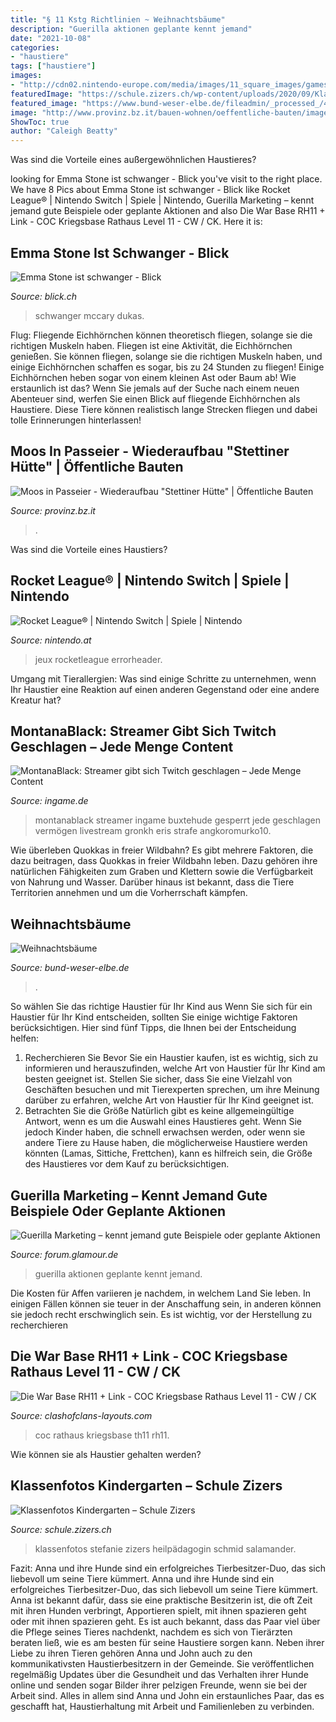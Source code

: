 ```yaml
---
title: "§ 11 Kstg Richtlinien ~ Weihnachtsbäume"
description: "Guerilla aktionen geplante kennt jemand"
date: "2021-10-08"
categories:
- "haustiere"
tags: ["haustiere"]
images:
- "http://cdn02.nintendo-europe.com/media/images/11_square_images/games_18/nintendo_switch_download_software/SQ_NSwitchDS_RocketLeague.jpg"
featuredImage: "https://schule.zizers.ch/wp-content/uploads/2020/09/Klasssenfoto.jpg"
featured_image: "https://www.bund-weser-elbe.de/fileadmin/_processed_/4/f/csm_OEko-Weihnachtsbaum__c__B.Quellmalz_3001a60039.jpg"
image: "http://www.provinz.bz.it/bauen-wohnen/oeffentliche-bauten/images/Stettinerhuette_foto3_gr.jpg"
ShowToc: true
author: "Caleigh Beatty"
---
```



Was sind die Vorteile eines außergewöhnlichen Haustieres?

	

		
looking for Emma Stone ist schwanger - Blick you've visit to the right place. We have 8 Pics about Emma Stone ist schwanger - Blick like Rocket League® | Nintendo Switch | Spiele | Nintendo, Guerilla Marketing – kennt jemand gute Beispiele oder geplante Aktionen and also Die War Base RH11 + Link - COC Kriegsbase Rathaus Level 11 - CW / CK. Here it is:
		
    
## Emma Stone Ist Schwanger - Blick

<img loading=lazy src="https://img.blick.ch/incoming/16277308-v0-duk10139173-010.jpg?imwidth=1000&amp;ratio=FREE&amp;x=0&amp;y=0&amp;width=2400&amp;height=3600" onerror="this.onerror=null;this.src='https://tse1.mm.bing.net/th?id=OIP.PEviGZIIUw3gl0UosxtZPQHaLH&amp;pid=15.1';" alt="Emma Stone ist schwanger - Blick">

_Source: blick.ch_

>schwanger mccary dukas. 

	

Flug: Fliegende Eichhörnchen können theoretisch fliegen, solange sie die richtigen Muskeln haben.
Fliegen ist eine Aktivität, die Eichhörnchen genießen. Sie können fliegen, solange sie die richtigen Muskeln haben, und einige Eichhörnchen schaffen es sogar, bis zu 24 Stunden zu fliegen! Einige Eichhörnchen heben sogar von einem kleinen Ast oder Baum ab! Wie erstaunlich ist das? Wenn Sie jemals auf der Suche nach einem neuen Abenteuer sind, werfen Sie einen Blick auf fliegende Eichhörnchen als Haustiere. Diese Tiere können realistisch lange Strecken fliegen und dabei tolle Erinnerungen hinterlassen!

    
## Moos In Passeier - Wiederaufbau &quot;Stettiner Hütte&quot; | Öffentliche Bauten

<img loading=lazy src="http://www.provinz.bz.it/bauen-wohnen/oeffentliche-bauten/images/Stettinerhuette_foto3_gr.jpg" onerror="this.onerror=null;this.src='https://tse1.mm.bing.net/th?id=OIP.zmlaBhbWsZP763A6khQnrwHaE8&amp;pid=15.1';" alt="Moos in Passeier - Wiederaufbau &quot;Stettiner Hütte&quot; | Öffentliche Bauten">

_Source: provinz.bz.it_

>. 

	

Was sind die Vorteile eines Haustiers?

    
## Rocket League® | Nintendo Switch | Spiele | Nintendo

<img loading=lazy src="http://cdn02.nintendo-europe.com/media/images/11_square_images/games_18/nintendo_switch_download_software/SQ_NSwitchDS_RocketLeague.jpg" onerror="this.onerror=null;this.src='https://tse3.mm.bing.net/th?id=OIP.UQgKmcG7WRIZhSTSkzSPhwHaHa&amp;pid=15.1';" alt="Rocket League® | Nintendo Switch | Spiele | Nintendo">

_Source: nintendo.at_

>jeux rocketleague errorheader. 

	

Umgang mit Tierallergien: Was sind einige Schritte zu unternehmen, wenn Ihr Haustier eine Reaktion auf einen anderen Gegenstand oder eine andere Kreatur hat?

    
## MontanaBlack: Streamer Gibt Sich Twitch Geschlagen – Jede Menge Content

<img loading=lazy src="https://www.ingame.de/bilder/2020/11/02/90087430/24040373-montanablack-twitch-streamer-marcel-eris-geld-money-strafe-buxtehude-deutschland-1Xef.jpg" onerror="this.onerror=null;this.src='https://tse1.mm.bing.net/th?id=OIP.TZ9lQN6nGfijBG_m8v1fzgHaEK&amp;pid=15.1';" alt="MontanaBlack: Streamer gibt sich Twitch geschlagen – Jede Menge Content">

_Source: ingame.de_

>montanablack streamer ingame buxtehude gesperrt jede geschlagen vermögen livestream gronkh eris strafe angkoromurko10. 

	

Wie überleben Quokkas in freier Wildbahn?
Es gibt mehrere Faktoren, die dazu beitragen, dass Quokkas in freier Wildbahn leben. Dazu gehören ihre natürlichen Fähigkeiten zum Graben und Klettern sowie die Verfügbarkeit von Nahrung und Wasser. Darüber hinaus ist bekannt, dass die Tiere Territorien annehmen und um die Vorherrschaft kämpfen.

    
## Weihnachtsbäume

<img loading=lazy src="https://www.bund-weser-elbe.de/fileadmin/_processed_/4/f/csm_OEko-Weihnachtsbaum__c__B.Quellmalz_3001a60039.jpg" onerror="this.onerror=null;this.src='https://tse4.mm.bing.net/th?id=OIP.oZCctTGFHXQl63siXM9z2QHaKi&amp;pid=15.1';" alt="Weihnachtsbäume">

_Source: bund-weser-elbe.de_

>. 

	

So wählen Sie das richtige Haustier für Ihr Kind aus
Wenn Sie sich für ein Haustier für Ihr Kind entscheiden, sollten Sie einige wichtige Faktoren berücksichtigen. Hier sind fünf Tipps, die Ihnen bei der Entscheidung helfen:
1. Recherchieren Sie
Bevor Sie ein Haustier kaufen, ist es wichtig, sich zu informieren und herauszufinden, welche Art von Haustier für Ihr Kind am besten geeignet ist. Stellen Sie sicher, dass Sie eine Vielzahl von Geschäften besuchen und mit Tierexperten sprechen, um ihre Meinung darüber zu erfahren, welche Art von Haustier für Ihr Kind geeignet ist.
2. Betrachten Sie die Größe
Natürlich gibt es keine allgemeingültige Antwort, wenn es um die Auswahl eines Haustieres geht. Wenn Sie jedoch Kinder haben, die schnell erwachsen werden, oder wenn sie andere Tiere zu Hause haben, die möglicherweise Haustiere werden könnten (Lamas, Sittiche, Frettchen), kann es hilfreich sein, die Größe des Haustieres vor dem Kauf zu berücksichtigen.

    
## Guerilla Marketing – Kennt Jemand Gute Beispiele Oder Geplante Aktionen

<img loading=lazy src="https://aws1.discourse-cdn.com/glamunity/optimized/3X/d/d/ddfa1421feafcecd9ed33213d1602ccd9f7bd110_2_750x1000.jpeg" onerror="this.onerror=null;this.src='https://tse3.mm.bing.net/th?id=OIP.wcPh6TQ4xzdDIjUp4U5bkgHaJ4&amp;pid=15.1';" alt="Guerilla Marketing – kennt jemand gute Beispiele oder geplante Aktionen">

_Source: forum.glamour.de_

>guerilla aktionen geplante kennt jemand. 

	

Die Kosten für Affen variieren je nachdem, in welchem Land Sie leben. In einigen Fällen können sie teuer in der Anschaffung sein, in anderen können sie jedoch recht erschwinglich sein. Es ist wichtig, vor der Herstellung zu recherchieren

    
## Die War Base RH11 + Link - COC Kriegsbase Rathaus Level 11 - CW / CK

<img loading=lazy src="https://clashofclans-layouts.com/pics/th11_plans/war/original/th11_war_26.jpg" onerror="this.onerror=null;this.src='https://tse1.mm.bing.net/th?id=OIP.zzg8HyceKvKbQp5haKh2bAHaDa&amp;pid=15.1';" alt="Die War Base RH11 + Link - COC Kriegsbase Rathaus Level 11 - CW / CK">

_Source: clashofclans-layouts.com_

>coc rathaus kriegsbase th11 rh11. 

	

Wie können sie als Haustier gehalten werden?

    
## Klassenfotos Kindergarten – Schule Zizers

<img loading=lazy src="https://schule.zizers.ch/wp-content/uploads/2020/09/Klasssenfoto.jpg" onerror="this.onerror=null;this.src='https://tse2.mm.bing.net/th?id=OIP.Q5TQDAd2b1L44L9scUhVYQHaE8&amp;pid=15.1';" alt="Klassenfotos Kindergarten – Schule Zizers">

_Source: schule.zizers.ch_

>klassenfotos stefanie zizers heilpädagogin schmid salamander. 

	

Fazit: Anna und ihre Hunde sind ein erfolgreiches Tierbesitzer-Duo, das sich liebevoll um seine Tiere kümmert.
Anna und ihre Hunde sind ein erfolgreiches Tierbesitzer-Duo, das sich liebevoll um seine Tiere kümmert. Anna ist bekannt dafür, dass sie eine praktische Besitzerin ist, die oft Zeit mit ihren Hunden verbringt, Apportieren spielt, mit ihnen spazieren geht oder mit ihnen spazieren geht. Es ist auch bekannt, dass das Paar viel über die Pflege seines Tieres nachdenkt, nachdem es sich von Tierärzten beraten ließ, wie es am besten für seine Haustiere sorgen kann. Neben ihrer Liebe zu ihren Tieren gehören Anna und John auch zu den kommunikativsten Haustierbesitzern in der Gemeinde. Sie veröffentlichen regelmäßig Updates über die Gesundheit und das Verhalten ihrer Hunde online und senden sogar Bilder ihrer pelzigen Freunde, wenn sie bei der Arbeit sind. Alles in allem sind Anna und John ein erstaunliches Paar, das es geschafft hat, Haustierhaltung mit Arbeit und Familienleben zu verbinden.

